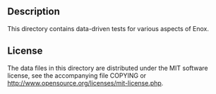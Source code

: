 Description
------------

This directory contains data-driven tests for various aspects of Enox.

License
--------

The data files in this directory are distributed under the MIT software
license, see the accompanying file COPYING or
http://www.opensource.org/licenses/mit-license.php.

